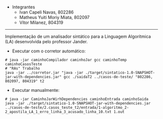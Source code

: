 - Integrantes
	- Ivan Capeli Navas, 802286
	- Matheus Yuiti Moriy Miata, 802097
	- Vítor Milanez, 804319
---
Implementação de um analisador sintático para a Linguagem Algorítmica (LA) desenvolvida pelo professor Jander.

- Executar com o corretor automático:
``` Shell
# java -jar caminhoCompilador caminhoJar gcc caminhoTemp caminhoCasosTeste 
# "RAs" Trabalho
java -jar ../corretor.jar "java -jar ./target/sintatico-1.0-SNAPSHOT-jar-with-dependencies.jar" gcc ./saidaT2 ../casos-de-teste/ "802286, 802097, 804319" t2
```  

- Executar manualmente:
``` Shell
# java -jar CaminhoJarWirhDependencies caminhoEntrada caminhoSaida 
java -jar ./target/sintatico-1.0-SNAPSHOT-jar-with-dependencies.jar ../casos-de-teste/2.casos_teste_t2/entrada/1-algoritmo_2-2_apostila_LA_1_erro_linha_3_acusado_linha_10.txt 1.out
```
